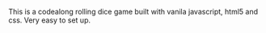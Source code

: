 This is a codealong rolling dice game built with vanila javascript, html5 and css. Very easy to set up. 